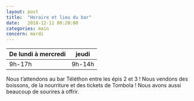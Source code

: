 ```yaml
---
layout: post
title:  "Horaire et lieu du bar"
date:   2018-12-11 00:20:00
categories: main
concern: mardi
---
```


| De lundi à mercredi        | jeudi           |
| ------------- |:-------------:|
| 9h-17h      | 9h-14h |

Nous t’attendons au bar Téléthon entre les épis 2 et 3 ! Nous vendons des boissons, de la nourriture et des tickets de Tombola !
Nous avons aussi beaucoup de sourires à offrir.
